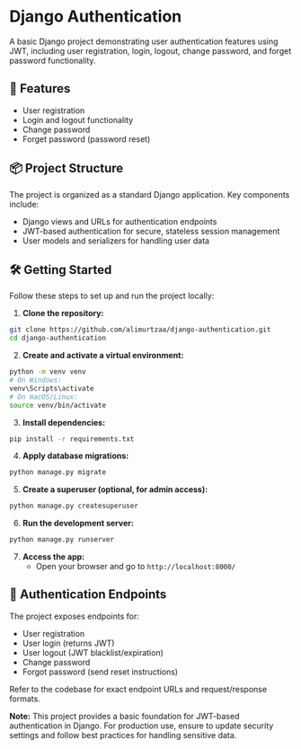 # Django Authentication

A basic Django project demonstrating user authentication features using JWT, including user registration, login, logout, change password, and forget password functionality.

## 🚀 Features

- User registration
- Login and logout functionality
- Change password
- Forget password (password reset)


## 📦 Project Structure

The project is organized as a standard Django application. Key components include:

- Django views and URLs for authentication endpoints
- JWT-based authentication for secure, stateless session management
- User models and serializers for handling user data


## 🛠️ Getting Started

Follow these steps to set up and run the project locally:

1. **Clone the repository:**

```bash
git clone https://github.com/alimurtzaa/django-authentication.git
cd django-authentication
```

2. **Create and activate a virtual environment:**

```bash
python -m venv venv
# On Windows:
venv\Scripts\activate
# On macOS/Linux:
source venv/bin/activate
```

3. **Install dependencies:**

```bash
pip install -r requirements.txt
```

4. **Apply database migrations:**

```bash
python manage.py migrate
```

5. **Create a superuser (optional, for admin access):**

```bash
python manage.py createsuperuser
```

6. **Run the development server:**

```bash
python manage.py runserver
```

7. **Access the app:**
    - Open your browser and go to `http://localhost:8000/`

## 🔑 Authentication Endpoints

The project exposes endpoints for:

- User registration
- User login (returns JWT)
- User logout (JWT blacklist/expiration)
- Change password
- Forgot password (send reset instructions)

Refer to the codebase for exact endpoint URLs and request/response formats.

**Note:** This project provides a basic foundation for JWT-based authentication in Django. For production use, ensure to update security settings and follow best practices for handling sensitive data.

